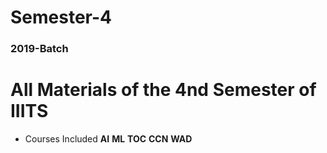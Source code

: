 # Semester-4
### 2019-Batch
# All Materials of the 4nd Semester of **IIITS**
* Courses Included
**AI**
**ML**
**TOC**
**CCN**
**WAD**
